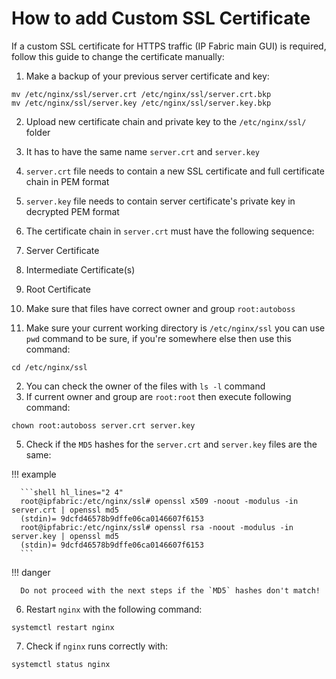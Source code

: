 # How to add Custom SSL Certificate

If a custom SSL certificate for HTTPS traffic (IP Fabric main GUI) is required, follow this guide to change the certificate manually:

1.  Make a backup of your previous server certificate and key:

  ```shell
  mv /etc/nginx/ssl/server.crt /etc/nginx/ssl/server.crt.bkp
  mv /etc/nginx/ssl/server.key /etc/nginx/ssl/server.key.bkp
  ```

2.  Upload new certificate chain and private key to the `/etc/nginx/ssl/` folder

  1.  It has to have the same name `server.crt` and `server.key`
  2.  `server.crt` file needs to contain a new SSL certificate and full certificate chain in PEM format
  3.  `server.key` file needs to contain server certificate's private key in decrypted PEM format

3.  The certificate chain in `server.crt` must have the following sequence:

  1.  Server Certificate
  2.  Intermediate Certificate(s)
  3.  Root Certificate

4.  Make sure that files have correct owner and group `root:autoboss`

  1.  Make sure your current working directory is `/etc/nginx/ssl` you can use `pwd` command to be sure, if you're somewhere else then use this command:
  ```shell
  cd /etc/nginx/ssl
  ```
  2.  You can check the owner of the files with `ls -l` command
  3.  If current owner and group are `root:root` then execute following command:
  ```shell
  chown root:autoboss server.crt server.key
  ```
5.  Check if the `MD5` hashes for the `server.crt` and `server.key` files are the same:

  !!! example

      ```shell hl_lines="2 4"
      root@ipfabric:/etc/nginx/ssl# openssl x509 -noout -modulus -in server.crt | openssl md5
      (stdin)= 9dcfd46578b9dffe06ca0146607f6153
      root@ipfabric:/etc/nginx/ssl# openssl rsa -noout -modulus -in server.key | openssl md5
      (stdin)= 9dcfd46578b9dffe06ca0146607f6153
      ```
  !!! danger

      Do not proceed with the next steps if the `MD5` hashes don't match!

6.  Restart `nginx` with the following command:

  ```shell
  systemctl restart nginx
  ```

7.  Check if `nginx` runs correctly with:

  ```shell
  systemctl status nginx
  ```

